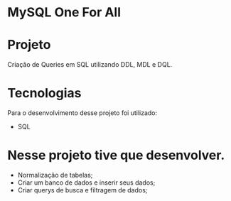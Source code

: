 # MySQL One For All

# Projeto
Criação de Queries em SQL utilizando DDL, MDL e DQL.

# Tecnologias
Para o desenvolvimento desse projeto foi utilizado:

- SQL

# Nesse projeto tive que desenvolver.
- Normalização de tabelas;
- Criar um banco de dados e inserir seus dados;
- Criar querys de busca e filtragem de dados;
